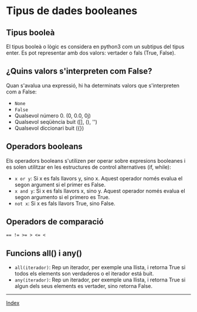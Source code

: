 # Tipus de dades booleanes

## Tipus booleà

El tipus booleà o lògic es considera en python3 com un subtipus del tipus enter. Es pot representar amb dos valors: vertader o fals (True, False).

## ¿Quins valors s'interpreten com False?

Quan s'avalua una expressió, hi ha determinats valors que s'interpreten com a False:

* `None`
* `False`
* Qualsevol número 0. (0, 0.0, 0j)
* Qualsevol seqüència buit ([], (), '')
* Qualsevol diccionari buit ({})

## Operadors booleans

Els operadors booleans s'utilizen per operar sobre expresions booleanes i es solen utilitzar en les estructures de control alternatives (if, while):

* `x or y`: Si x es fals llavors y, sino x. Aquest operador només evalua el segon argument si el primer es False.
* `x and y`: Si x es fals llavors x, sino y. Aquest operador només evalua el segon argumento si el primero es True.
* `not x`: Si x es fals llavors True, sino False.

## Operadors de comparació

`== != >= > <= <`

## Funcions all() i any()

* `all(iterador)`: Rep un iterador, per exemple una llista, i retorna True si todos els elements son verdaderos o el iterador está buit. 
* `any(iterador)`: Rep un iterador, per exemple una llista, i retorna True si algun dels seus elements es vertader, sino retorna False.

***
[Index](../../../README.md)
